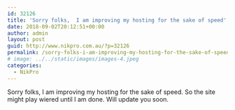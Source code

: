 ```yaml
---
id: 32126
title: 'Sorry folks,  I am improving my hosting for the sake of speed'
date: 2018-09-02T20:12:51+00:00
author: admin
layout: post
guid: http://www.nikpro.com.au/?p=32126
permalink: /sorry-folks-i-am-improving-my-hosting-for-the-sake-of-speed/
# image: ../../static/images/images-4.jpeg
categories:
  - NikPro
---
```

Sorry folks, I am improving my hosting for the sake of speed. So the site might play wiered until I am done. Will update you soon.